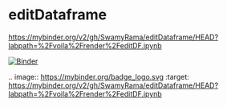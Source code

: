 # editDataframe
https://mybinder.org/v2/gh/SwamyRama/editDataframe/HEAD?labpath=%2Fvoila%2Frender%2FeditDF.ipynb

[![Binder](https://mybinder.org/badge_logo.svg)](https://mybinder.org/v2/gh/SwamyRama/editDataframe/HEAD?labpath=%2Fvoila%2Frender%2FeditDF.ipynb)

.. image:: https://mybinder.org/badge_logo.svg
 :target: https://mybinder.org/v2/gh/SwamyRama/editDataframe/HEAD?labpath=%2Fvoila%2Frender%2FeditDF.ipynb
